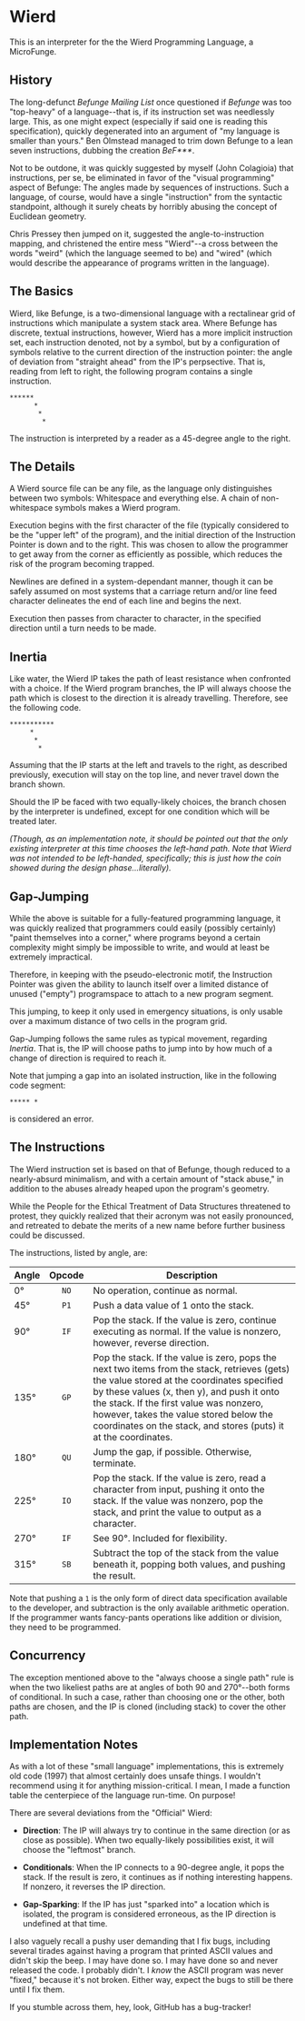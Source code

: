 Wierd
=====

This is an interpreter for the the Wierd Programming Language, a MicroFunge.

History
-------

The long-defunct _Befunge Mailing List_ once questioned if _Befunge_ was too "top-heavy" of a language--that is, if its instruction set was needlessly large.  This, as one might expect (especially if said one is reading this specification), quickly degenerated into an argument of "my language is smaller than yours."  Ben Olmstead managed to trim down Befunge to a lean seven instructions, dubbing the creation _BeF***_.

Not to be outdone, it was quickly suggested by myself (John Colagioia) that instructions, per se, be eliminated in favor of the "visual programming" aspect of Befunge:  The angles made by sequences of instructions.  Such a language, of course, would have a single "instruction" from the syntactic standpoint, although it surely cheats by horribly abusing the concept of Euclidean geometry.

Chris Pressey then jumped on it, suggested the angle-to-instruction mapping, and christened the entire mess "Wierd"--a cross between the words "weird" (which the language seemed to be) and "wired" (which would describe the appearance of programs written in the 
language).

The Basics
----------

Wierd, like Befunge, is a two-dimensional language with a rectalinear grid of instructions which manipulate a system stack area.  Where Befunge has discrete, textual instructions, however, Wierd has a more implicit instruction set, each instruction denoted, not by a symbol, but by a configuration of symbols relative to the current direction of the instruction pointer:  the angle of deviation from "straight ahead" from the IP's perpsective.  That is, reading from left to right, the following program contains a single instruction.

    ******
          *
           *
            *

The instruction is interpreted by a reader as a 45-degree angle to the right.

The Details
-----------

A Wierd source file can be any file, as the language only distinguishes between two symbols:  Whitespace and everything else.  A chain of non-whitespace symbols makes a Wierd program.

Execution begins with the first character of the file (typically considered to be the "upper left" of the program), and the initial direction of the Instruction Pointer is down and to the right.  This was chosen to allow the programmer to get away from the corner as efficiently as possible, which reduces the risk of the program becoming
trapped.

Newlines are defined in a system-dependant manner, though it can be safely assumed on most systems that a carriage return and/or line feed character delineates the end of each line and begins the next.

Execution then passes from character to character, in the specified direction until a turn needs to be made.

Inertia
-------

Like water, the Wierd IP takes the path of least resistance when confronted with a choice.  If the Wierd program branches, the IP will always choose the path which is closest to the direction it is already travelling.  Therefore, see the following code. 

    ***********
         *
          *
           *

Assuming that the IP starts at the left and travels to the right, as described previously, execution will stay on the top line, and never travel down the branch shown.

Should the IP be faced with two equally-likely choices, the branch chosen by the interpreter is undefined, except for one condition which will be treated later.

_(Though, as an implementation note, it should be pointed out that the only existing interpreter at this time chooses the left-hand path.  Note that Wierd was not intended to be left-handed, specifically; this is just how the coin showed during the design phase...literally)._

Gap-Jumping
-----------

While the above is suitable for a fully-featured programming language, it was quickly realized that programmers could easily (possibly certainly) "paint themselves into a corner," where programs beyond a certain complexity might simply be impossible to write, and would at least be extremely impractical.

Therefore, in keeping with the pseudo-electronic motif, the Instruction Pointer was given the ability to launch itself over a limited distance of unused ("empty") programspace to attach to a new program segment.

This jumping, to keep it only used in emergency situations, is only usable over a maximum distance of two cells in the program grid.

Gap-Jumping follows the same rules as typical movement, regarding _Inertia_.  That is, the IP will choose paths to jump into by how much of a change of direction is required to reach it.

Note that jumping a gap into an isolated instruction, like in the following code segment:

    ***** *

is considered an error.

The Instructions
----------------

The Wierd instruction set is based on that of Befunge, though reduced to a nearly-absurd minimalism, and with a certain amount of "stack abuse," in addition to the abuses already heaped upon the program's geometry.

While the People for the Ethical Treatment of Data Structures threatened to protest, they quickly realized that their acronym was not easily pronounced, and retreated to debate the merits of a new name before further business could be discussed.

The instructions, listed by angle, are:

| **Angle** | **Opcode** | **Description** |
| ------------ |:------:| ----------- |
|   0&deg;  | `NO`   | No operation, continue as normal. |
|  45&deg;  | `P1`   | Push a data value of 1 onto the stack. |
|  90&deg;  | `IF`   | Pop the stack.  If the value is zero, continue executing as normal.  If the value is nonzero, however, reverse direction. |
| 135&deg;  | `GP`   | Pop the stack.  If the value is zero, pops the next two items from the stack, retrieves (gets) the value stored at the coordinates specified by these values (x, then y), and push it onto the stack.  If the first value was nonzero, however, takes the value stored below the coordinates on the stack, and stores (puts) it at the coordinates. |
| 180&deg;  | `QU`   | Jump the gap, if possible.  Otherwise, terminate. |
| 225&deg;  | `IO`   | Pop the stack.  If the value is zero, read a character from input, pushing it onto the stack.  If the value was nonzero, pop the stack, and print the value to output as a character. |
| 270&deg;  | `IF`   | See 90&deg;.  Included for flexibility. |
| 315&deg;  | `SB`   | Subtract the top of the stack from the value beneath it, popping both values, and pushing the result. |

Note that pushing a `1` is the only form of direct data specification available to the developer, and subtraction is the only available arithmetic operation.  If the programmer wants fancy-pants operations like addition or division, they need to be programmed.

Concurrency
-----------

The exception mentioned above to the "always choose a single path" rule is when the two likeliest paths are at angles of both 90 and 270&deg;--both forms of conditional.  In such a case, rather than choosing one or the other, both paths are chosen, and the IP is cloned (including stack) to cover the other path.

Implementation Notes
--------------------

As with a lot of these "small language" implementations, this is extremely old code (1997) that almost certainly does unsafe things.  I wouldn't recommend using it for anything mission-critical.  I mean, I made a function table the centerpiece of the language run-time.  On purpose!

There are several deviations from the "Official" Wierd:

 - __Direction__:  The IP will always try to continue in the same direction (or as close as possible).  When two equally-likely possibilities exist, it will choose the "leftmost" branch.

 - __Conditionals__:  When the IP connects to a 90-degree angle, it pops the stack.  If the result is zero, it continues as if nothing interesting happens.  If nonzero, it reverses the IP direction.

 - __Gap-Sparking__:  If the IP has just "sparked into" a location which is isolated, the program is considered erroneous, as the IP direction is undefined at that time.

I also vaguely recall a pushy user demanding that I fix bugs, including several tirades against having a program that printed ASCII values and didn't skip the beep.  I may have done so.  I may have done so and never released the code.  I probably didn't.  I _know_ the ASCII program was never "fixed," because it's not broken.  Either way, expect the bugs to still be there until I fix them.

If you stumble across them, hey, look, GitHub has a bug-tracker!
